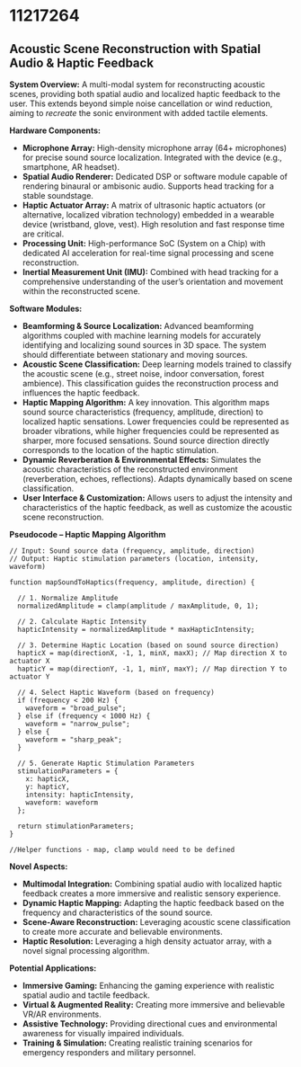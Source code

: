 # 11217264

## Acoustic Scene Reconstruction with Spatial Audio & Haptic Feedback

**System Overview:** A multi-modal system for reconstructing acoustic scenes, providing both spatial audio and localized haptic feedback to the user. This extends beyond simple noise cancellation or wind reduction, aiming to *recreate* the sonic environment with added tactile elements.

**Hardware Components:**

*   **Microphone Array:** High-density microphone array (64+ microphones) for precise sound source localization. Integrated with the device (e.g., smartphone, AR headset).
*   **Spatial Audio Renderer:** Dedicated DSP or software module capable of rendering binaural or ambisonic audio. Supports head tracking for a stable soundstage.
*   **Haptic Actuator Array:** A matrix of ultrasonic haptic actuators (or alternative, localized vibration technology) embedded in a wearable device (wristband, glove, vest). High resolution and fast response time are critical.
*   **Processing Unit:** High-performance SoC (System on a Chip) with dedicated AI acceleration for real-time signal processing and scene reconstruction.
*   **Inertial Measurement Unit (IMU):**  Combined with head tracking for a comprehensive understanding of the user’s orientation and movement within the reconstructed scene.

**Software Modules:**

*   **Beamforming & Source Localization:** Advanced beamforming algorithms coupled with machine learning models for accurately identifying and localizing sound sources in 3D space. The system should differentiate between stationary and moving sources.
*   **Acoustic Scene Classification:**  Deep learning models trained to classify the acoustic scene (e.g., street noise, indoor conversation, forest ambience). This classification guides the reconstruction process and influences the haptic feedback.
*   **Haptic Mapping Algorithm:**  A key innovation. This algorithm maps sound source characteristics (frequency, amplitude, direction) to localized haptic sensations. Lower frequencies could be represented as broader vibrations, while higher frequencies could be represented as sharper, more focused sensations.  Sound source direction directly corresponds to the location of the haptic stimulation.
*   **Dynamic Reverberation & Environmental Effects:**  Simulates the acoustic characteristics of the reconstructed environment (reverberation, echoes, reflections). Adapts dynamically based on scene classification.
*   **User Interface & Customization:** Allows users to adjust the intensity and characteristics of the haptic feedback, as well as customize the acoustic scene reconstruction.



**Pseudocode – Haptic Mapping Algorithm**

```
// Input: Sound source data (frequency, amplitude, direction)
// Output: Haptic stimulation parameters (location, intensity, waveform)

function mapSoundToHaptics(frequency, amplitude, direction) {

  // 1. Normalize Amplitude
  normalizedAmplitude = clamp(amplitude / maxAmplitude, 0, 1);

  // 2. Calculate Haptic Intensity
  hapticIntensity = normalizedAmplitude * maxHapticIntensity;

  // 3. Determine Haptic Location (based on sound source direction)
  hapticX = map(directionX, -1, 1, minX, maxX); // Map direction X to actuator X
  hapticY = map(directionY, -1, 1, minY, maxY); // Map direction Y to actuator Y

  // 4. Select Haptic Waveform (based on frequency)
  if (frequency < 200 Hz) {
    waveform = "broad_pulse";
  } else if (frequency < 1000 Hz) {
    waveform = "narrow_pulse";
  } else {
    waveform = "sharp_peak";
  }

  // 5. Generate Haptic Stimulation Parameters
  stimulationParameters = {
    x: hapticX,
    y: hapticY,
    intensity: hapticIntensity,
    waveform: waveform
  };

  return stimulationParameters;
}

//Helper functions - map, clamp would need to be defined
```

**Novel Aspects:**

*   **Multimodal Integration:** Combining spatial audio with localized haptic feedback creates a more immersive and realistic sensory experience.
*   **Dynamic Haptic Mapping:** Adapting the haptic feedback based on the frequency and characteristics of the sound source.
*   **Scene-Aware Reconstruction:** Leveraging acoustic scene classification to create more accurate and believable environments.
*   **Haptic Resolution:** Leveraging a high density actuator array, with a novel signal processing algorithm.

**Potential Applications:**

*   **Immersive Gaming:** Enhancing the gaming experience with realistic spatial audio and tactile feedback.
*   **Virtual & Augmented Reality:** Creating more immersive and believable VR/AR environments.
*   **Assistive Technology:** Providing directional cues and environmental awareness for visually impaired individuals.
*   **Training & Simulation:** Creating realistic training scenarios for emergency responders and military personnel.